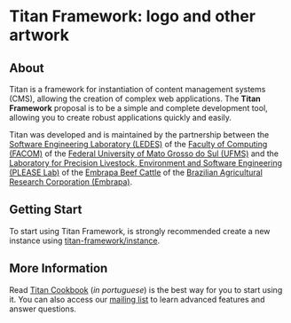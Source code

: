 # Titan Framework: logo and other artwork

About
-----

Titan is a framework for instantiation of content management systems (CMS), allowing the creation of complex web applications. The **Titan Framework** proposal is to be a simple and complete development tool, allowing you to create robust applications quickly and easily.

Titan was developed and is maintained by the partnership between the [Software Engineering Laboratory (LEDES)](http://www.ledes.net) of the [Faculty of Computing (FACOM)](http://www.facom.ufms.br) of the [Federal University of Mato Grosso do Sul (UFMS)](http://www.ufms.br) and the [Laboratory for Precision Livestock, Environment and Software Engineering (PLEASE Lab)](http://please.cnpgc.embrapa.br) of the [Embrapa Beef Cattle](http://www.embrapa.br/gado-de-corte) of the [Brazilian Agricultural Research Corporation (Embrapa)](http://www.embrapa.br).

Getting Start
-------------

To start using Titan Framework, is strongly recommended create a new instance using [titan-framework/instance](https://github.com/titan-framework/instance).

More Information
----------------

Read [Titan Cookbook](https://github.com/titan-framework/docs/raw/master/Cookbook.pdf) (*in portuguese*) is the best way for you to start using it. You can also access our [mailing list](https://groups.google.com/forum/#!forum/titan-framework) to learn advanced features and answer questions.
